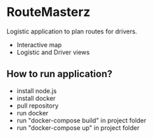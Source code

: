 # RouteMasterz

Logistic application to plan routes for drivers.
- Interactive map
- Logistic and Driver views

## How to run application?

- install node.js
- install docker
- pull repository
- run docker
- run "docker-compose build" in project folder
- run "docker-compose up" in project folder
